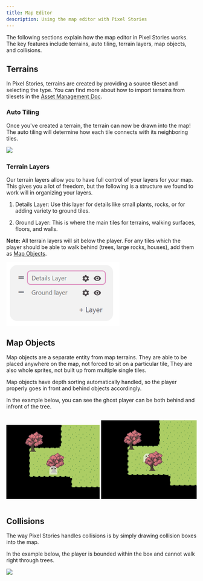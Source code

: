 ```yaml
---
title: Map Editor
description: Using the map editor with Pixel Stories
---
```


The following sections explain how the map editor in Pixel Stories works. The key features include terrains, auto tiling, terrain layers, map objects, and collisions.

## Terrains

In Pixel Stories, terrains are created by providing a source tileset and selecting the type. You can find more about how to import terrains from tilesets in the [Asset Management Doc](/features/game-assets/#map-terrains).

### Auto Tiling

Once you've created a terrain, the terrain can now be drawn into the map! The auto tiling will determine how each tile connects with its neighboring tiles.

<div style="max-width:400px;">

![](../../../assets/images/map-editor-1.png)

</div>

### Terrain Layers

Our terrain layers allow you to have full control of your layers for your map. This gives you a lot of freedom, but the following is a structure we found to work will in organizing your layers.

1. Details Layer: Use this layer for details like small plants, rocks, or for adding variety to ground tiles.

2. Ground Layer: This is where the main tiles for terrains, walking surfaces, floors, and walls.

**Note:** All terrain layers will sit below the player. For any tiles which the player should be able to walk behind (trees, large rocks, houses), add them as [Map Objects](#map-objects).

<div style="max-width:300px">

![Terrain layers](../../../assets/images/terrain-layers.png)

</div>

## Map Objects

Map objects are a separate entity from map terrains. They are able to be placed anywhere on the map, not forced to sit on a particular tile, They are also whole sprites, not built up from multiple single tiles.

Map objects have depth sorting automatically handled, so the player properly goes in front and behind objects accordingly.

In the example below, you can see the ghost player can be both behind and infront of the tree.

<div style="display:flex; gap:4px; width:100%; align-items:end; overflow:hidden;">

<div style="max-width:300px;">

![](../../../assets/images/player-infront-tree.png)

</div>

<div style="max-width:300px;">

![](../../../assets/images/player-behind-tree.png)

</div>

</div>

## Collisions

The way Pixel Stories handles collisions is by simply drawing collision boxes into the map.

In the example below, the player is bounded within the box and cannot walk right through trees.

<div style="max-width:275px">

![](../../../assets/images/map-editor-6.png)

</div>
